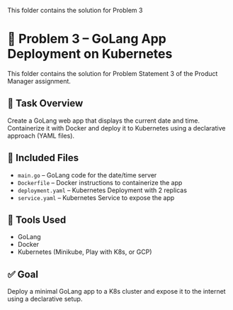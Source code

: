 This folder contains the solution for Problem 3
# 🐳 Problem 3 – GoLang App Deployment on Kubernetes

This folder contains the solution for Problem Statement 3 of the Product Manager assignment.

## 📌 Task Overview
Create a GoLang web app that displays the current date and time. Containerize it with Docker and deploy it to Kubernetes using a declarative approach (YAML files).

## 📄 Included Files
- `main.go` – GoLang code for the date/time server
- `Dockerfile` – Docker instructions to containerize the app
- `deployment.yaml` – Kubernetes Deployment with 2 replicas
- `service.yaml` – Kubernetes Service to expose the app

## 🔧 Tools Used
- GoLang
- Docker
- Kubernetes (Minikube, Play with K8s, or GCP)

## ✅ Goal
Deploy a minimal GoLang app to a K8s cluster and expose it to the internet using a declarative setup.
